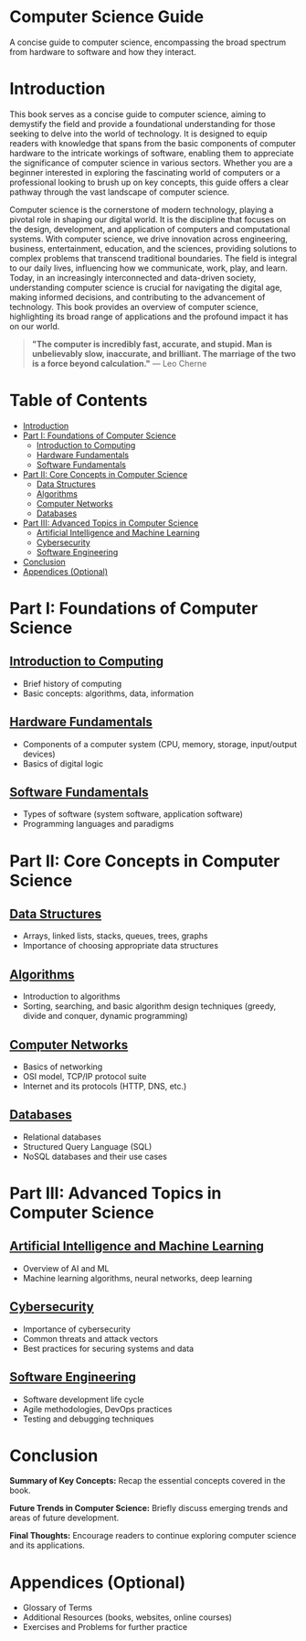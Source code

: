 # Computer Science Guide

A concise guide to computer science, encompassing the broad spectrum from hardware to software and how they interact.

# Introduction

This book serves as a concise guide to computer science, aiming to demystify the field and provide a foundational understanding for those seeking to delve into the world of technology. It is designed to equip readers with knowledge that spans from the basic components of computer hardware to the intricate workings of software, enabling them to appreciate the significance of computer science in various sectors. Whether you are a beginner interested in exploring the fascinating world of computers or a professional looking to brush up on key concepts, this guide offers a clear pathway through the vast landscape of computer science.

Computer science is the cornerstone of modern technology, playing a pivotal role in shaping our digital world. It is the discipline that focuses on the design, development, and application of computers and computational systems. With computer science, we drive innovation across engineering, business, entertainment, education, and the sciences, providing solutions to complex problems that transcend traditional boundaries. The field is integral to our daily lives, influencing how we communicate, work, play, and learn. Today, in an increasingly interconnected and data-driven society, understanding computer science is crucial for navigating the digital age, making informed decisions, and contributing to the advancement of technology. This book provides an overview of computer science, highlighting its broad range of applications and the profound impact it has on our world.

> **"The computer is incredibly fast, accurate, and stupid. Man is unbelievably slow, inaccurate, and brilliant. The marriage of the two is a force beyond calculation."**
> — Leo Cherne

# Table of Contents

- [Introduction](#introduction)
- [Part I: Foundations of Computer Science](#part-i-foundations-of-computer-science)
  - [Introduction to Computing](#introduction-to-computing)
  - [Hardware Fundamentals](#hardware-fundamentals)
  - [Software Fundamentals](#software-fundamentals)
- [Part II: Core Concepts in Computer Science](#part-ii-core-concepts-in-computer-science)
  - [Data Structures](#data-structures)
  - [Algorithms](#algorithms)
  - [Computer Networks](#computer-networks)
  - [Databases](#databases)
- [Part III: Advanced Topics in Computer Science](#part-iii-advanced-topics-in-computer-science)
  - [Artificial Intelligence and Machine Learning](#artificial-intelligence-and-machine-learning)
  - [Cybersecurity](#cybersecurity)
  - [Software Engineering](#software-engineering)
- [Conclusion](#conclusion)
- [Appendices (Optional)](#appendices-optional)

# Part I: Foundations of Computer Science

## [Introduction to Computing](intro-to-computing.md)

- Brief history of computing
- Basic concepts: algorithms, data, information

## [Hardware Fundamentals](hardware-fundamentals.md)

- Components of a computer system (CPU, memory, storage, input/output devices)
- Basics of digital logic

## [Software Fundamentals](software-fundamentals.md)

- Types of software (system software, application software)
- Programming languages and paradigms

# Part II: Core Concepts in Computer Science

## [Data Structures](data-structures.md)

- Arrays, linked lists, stacks, queues, trees, graphs
- Importance of choosing appropriate data structures

## [Algorithms](algorithms.md)

- Introduction to algorithms
- Sorting, searching, and basic algorithm design techniques (greedy, divide and conquer, dynamic programming)

## [Computer Networks](computer-networks.md)

- Basics of networking
- OSI model, TCP/IP protocol suite
- Internet and its protocols (HTTP, DNS, etc.)

## [Databases](databases.md)

- Relational databases
- Structured Query Language (SQL)
- NoSQL databases and their use cases

# Part III: Advanced Topics in Computer Science

## [Artificial Intelligence and Machine Learning](ai-ml.md)

- Overview of AI and ML
- Machine learning algorithms, neural networks, deep learning

## [Cybersecurity](cybersecurity.md)

- Importance of cybersecurity
- Common threats and attack vectors
- Best practices for securing systems and data

## [Software Engineering](software-engineering.md)

- Software development life cycle
- Agile methodologies, DevOps practices
- Testing and debugging techniques

# Conclusion

**Summary of Key Concepts:**
Recap the essential concepts covered in the book.

**Future Trends in Computer Science:**
Briefly discuss emerging trends and areas of future development.

**Final Thoughts:**
Encourage readers to continue exploring computer science and its applications.

# Appendices (Optional)

- Glossary of Terms
- Additional Resources (books, websites, online courses)
- Exercises and Problems for further practice
